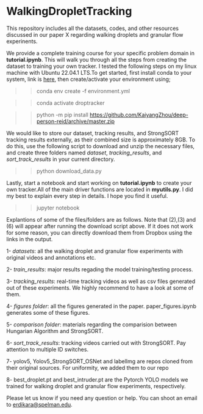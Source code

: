 # WalkingDropletTracking
This repository includes all the datasets, codes, and other resources discussed in our paper X regarding walking droplets and granular flow experinents. 


We provide a complete training course for your specific problem domain in **tutorial.ipynb**. This will walk you through all the steps from creating the dataset to training your own tracker. I tested the following steps on my linux machine with Ubuntu 22.04.1 LTS.To get started, first install conda to your system, link is  [here](https://conda.io/projects/conda/en/latest/user-guide/install/index.html), then create/activate your environment using;


>> conda env create -f environment.yml


>> conda activate droptracker


>> python -m pip install https://github.com/KaiyangZhou/deep-person-reid/archive/master.zip



We would like to store our dataset, tracking results, and StrongSORT tracking results externally, as their combined size is approximately 8GB. To do this, use the following script to download and unzip the necessary files, and create three folders named *dataset*, *tracking_results*, and *sort_track_results* in your current directory.


>> python download_data.py


Lastly, start a notebook and start working on **tutorial.ipynb** to create your own tracker.All of the main driver functions are located in **myutils.py**. I did my best to explain every step in details. I hope you find it useful. 



>> jupyter notebook



Explantions of some of the files/folders are as follows. Note that (2),(3) and (6) will appear after running the download script above. If it does not work for some reason, you can directly download them from Dropbox using the links in the output.



1- *datasets*: all the walking droplet and granular flow experiments with original videos and annotations etc.


2- *train_results*: major results regading the model training/testing process. 


3- *tracking_results*:  real-time tracking videos as well as csv files generated out of these experiments. We highly recommend to have a look at some of them.


4- *figures folder*:  all the figures generated in the paper. paper_figures.ipynb generates some of these figures. 


5- *comparison folder*:  materials regarding the comparision between Hungarian Algorithm and StrongSORT.


6- *sort_track_results*:  tracking videos carried out with StrongSORT. Pay attention to multiple ID switches.


7- yolov5, Yolov5_StrongSORT_OSNet and labelImg are repos cloned from their original sources. For uniformity, we added them to our repo


8- best_droplet.pt and best_intruder.pt are the Pytorch YOLO models we trained for walking droplet and granular flow experiments, respectively. 




Please let us know if you need any question or help. You can shoot an email to erdikara@spelman.edu.
